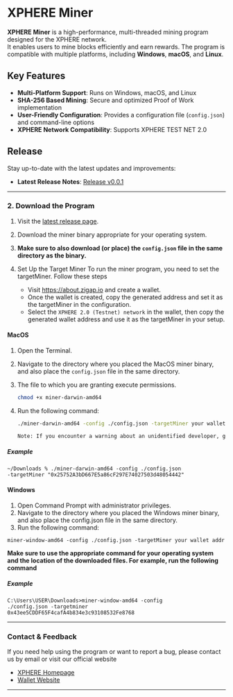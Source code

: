 # XPHERE Miner

**XPHERE Miner** is a high-performance, multi-threaded mining program designed for the XPHERE network.  
It enables users to mine blocks efficiently and earn rewards. The program is compatible with multiple platforms, including **Windows**, **macOS**, and **Linux**.

## Key Features

- **Multi-Platform Support**: Runs on Windows, macOS, and Linux
- **SHA-256 Based Mining**: Secure and optimized Proof of Work implementation
- **User-Friendly Configuration**: Provides a configuration file (`config.json`) and command-line options
- **XPHERE Network Compatibility**: Supports XPHERE TEST NET 2.0

## Release

Stay up-to-date with the latest updates and improvements:

- **Latest Release Notes**: [Release v0.0.1](https://github.com/xpherechain/Xphere-miner/releases/tag/v0.0.1)

---

### 2. Download the Program

1. Visit the [latest release page](https://github.com/xpherechain/Xphere-miner/releases).
2. Download the miner binary appropriate for your operating system.
3. **Make sure to also download (or place) the `config.json` file in the same directory as the binary.**

4. Set Up the Target Miner
   To run the miner program, you need to set the targetMiner. Follow these steps
   - Visit https://about.zigap.io and create a wallet.
   - Once the wallet is created, copy the generated address and set it as the targetMiner in the configuration.
   - Select the `XPHERE 2.0 (Testnet) network` in the wallet, then copy the generated wallet address and use it as the targetMiner in your setup.

#### MacOS

1. Open the Terminal.
2. Navigate to the directory where you placed the MacOS miner binary, and also place the `config.json` file in the same directory.
3. The file to which you are granting execute permissions.

   ```bash
   chmod +x miner-darwin-amd64
   ```

4. Run the following command:

   ```bash
   ./miner-darwin-amd64 -config ./config.json -targetMiner your wallet address

   Note: If you encounter a warning about an unidentified developer, go to System Preferences → Security & Privacy → General, and allow the miner program.
   ```

##### Example

<code>~/Downloads % ./miner-darwin-amd64 -config ./config.json -targetMiner "0x25752A3bD667E5a86cF297E74027503d48054442"</code>

#### Windows

1. Open Command Prompt with administrator privileges.
2. Navigate to the directory where you placed the Windows miner binary, and also place the config.json file in the same directory.
3. Run the following command:

```
miner-window-amd64 -config ./config.json -targetMiner your wallet addr
```

**Make sure to use the appropriate command for your operating system and the location of the downloaded files.
For example, run the following command**

##### Example

<code>C:\Users\USER\Downloads>miner-window-amd64 -config ./config.json -targetminer 0x43ee5CDDF65F4cafA4b834e3c93108532Fe8768</code>

---

### Contact & Feedback

If you need help using the program or want to report a bug, please contact us by email or visit our official website

- <a href="https://x-phere.com" target="_blank">XPHERE Homepage</a>
- <a href="https://about.zigap.io" target="_blank">Wallet Website</a>

---
